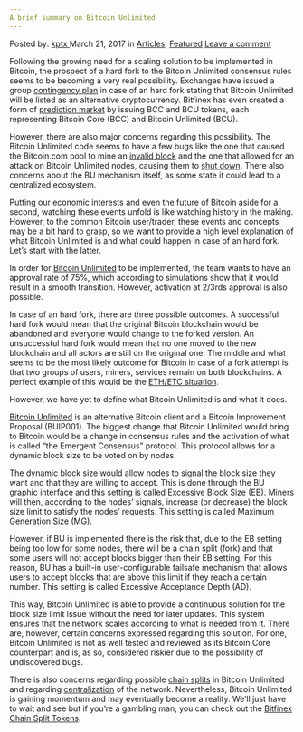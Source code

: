```yaml
---
A brief summary on Bitcoin Unlimited
---
```

<article class="post-listing post-18832 post type-post status-publish format-standard has-post-thumbnail hentry category-deepdot-news tag-bitcoin tag-summary tag-unlimited">
<div class="post-inner">
<p class="post-meta">
<span>Posted by: <a href="https://www.deepdotweb.com/author/kptx/" title="">kptx </a></span>
<span>March 21, 2017</span>
<span>in <a href="https://www.deepdotweb.com/category/articles/" rel="category tag">Articles</a>, <a href="https://www.deepdotweb.com/category/deepdot-news/" rel="category tag">Featured</a></span>
<span><a href="https://www.deepdotweb.com/2017/03/21/brief-summary-bitcoin-unlimited/#respond">Leave a comment</a></span>
</p>
<div class="clear"></div>
<div class="entry">
<p>Following the growing need for a scaling solution to be implemented in Bitcoin, the prospect of a hard fork to the Bitcoin Unlimited consensus rules seems to be becoming a very real possibility. Exchanges have issued a group <a href="http://www.coindesk.com/bitcoin-exchanges-unveil-emergency-hard-fork-contingency-plan/">contingency plan</a> in case of an hard fork stating that Bitcoin Unlimited will be listed as an alternative cryptocurrency. Bitfinex has even created a form of <a href="https://www.cryptocompare.com/coins/guides/chain-split-tokens-explained/">prediction market</a> by issuing BCC and BCU tokens, each representing Bitcoin Core (BCC) and Bitcoin Unlimited (BCU).</p>
<p>However, there are also major concerns regarding this possibility. The Bitcoin Unlimited code seems to have a few bugs like the one that caused the Bitcoin.com pool to mine an <a href="http://bitcoinist.com/bitcoin-unlimited-bug-miscounting-bytes/">invalid block</a> and the one that allowed for an attack on Bitcoin Unlimited nodes, causing them to <a href="https://www.cryptocoinsnews.com/bitcoin-core-developers-attack-bitcoin-unlimited/">shut down</a>. There also concerns about the BU mechanism itself, as some state it could lead to a centralized ecosystem.</p>
<p>Putting our economic interests and even the future of Bitcoin aside for a second, watching these events unfold is like watching history in the making. However, to the common Bitcoin user/trader, these events and concepts may be a bit hard to grasp, so we want to provide a high level explanation of what Bitcoin Unlimited is and what could happen in case of an hard fork. Let’s start with the latter.</p>
<p>In order for <a href="https://www.bitcoinunlimited.info/">Bitcoin Unlimited</a> to be implemented, the team wants to have an approval rate of 75%, which according to simulations show that it would result in a smooth transition. However, activation at 2/3rds approval is also possible.</p>
<p>In case of an hard fork, there are three possible outcomes. A successful hard fork would mean that the original Bitcoin blockchain would be abandoned and everyone would change to the forked version. An unsuccessful hard fork would mean that no one moved to the new blockchain and all actors are still on the original one. The middle and what seems to be the most likely outcome for Bitcoin in case of a fork attempt is that two groups of users, miners, services remain on both blockchains. A perfect example of this would be the <a href="https://www.cryptocompare.com/coins/guides/what-is-ethereum-classic/">ETH/ETC situation</a>.</p>
<p>However, we have yet to define what Bitcoin Unlimited is and what it does.</p>
<p><a href="https://www.bitcoinunlimited.info/">Bitcoin Unlimited</a> is an alternative Bitcoin client and a Bitcoin Improvement Proposal (BUIP001). The biggest change that Bitcoin Unlimited would bring to Bitcoin would be a change in consensus rules and the activation of what is called “the Emergent Consensus” protocol. This protocol allows for a dynamic block size to be voted on by nodes.</p>
<p>The dynamic block size would allow nodes to signal the block size they want and that they are willing to accept. This is done through the BU graphic interface and this setting is called Excessive Block Size (EB). Miners will then, according to the nodes’ signals, increase (or decrease) the block size limit to satisfy the nodes’ requests. This setting is called Maximum Generation Size (MG).</p>
<p>However, if BU is implemented there is the risk that, due to the EB setting being too low for some nodes, there will be a chain split (fork) and that some users will not accept blocks bigger than their EB setting. For this reason, BU has a built-in user-configurable failsafe mechanism that allows users to accept blocks that are above this limit if they reach a certain number. This setting is called Excessive Acceptance Depth (AD).</p>
<p>This way, Bitcoin Unlimited is able to provide a continuous solution for the block size limit issue without the need for later updates. This system ensures that the network scales according to what is needed from it. There are, however, certain concerns expressed regarding this solution. For one, Bitcoin Unlimited is not as well tested and reviewed as its Bitcoin Core counterpart and is, as so, considered riskier due to the possibility of undiscovered bugs.</p>
<p>There is also concerns regarding possible <a href="https://bitcoinmagazine.com/articles/how-bitcoin-unlimited-users-may-end-different-blockchains/">chain splits</a> in Bitcoin Unlimited and regarding <a href="https://blog.sia.tech/a-future-led-by-bitcoin-unlimited-is-a-centralized-future-e48ab52c817a#.ie7mqpcz1">centralization</a> of the network. Nevertheless, Bitcoin Unlimited is gaining momentum and may eventually become a reality. We’ll just have to wait and see but if you’re a gambling man, you can check out the <a href="https://www.bitfinex.com/posts/195">Bitfinex Chain Split Tokens</a>.</p>
</div>
<span style="display:none"><a href="https://www.deepdotweb.com/tag/bitcoin/" rel="tag">bitcoin</a> <a href="https://www.deepdotweb.com/tag/summary/" rel="tag">summary</a> <a href="https://www.deepdotweb.com/tag/unlimited/" rel="tag">unlimited</a></span> <span style="display:none" class="updated">2017-03-21</span>
<div style="display:none" class="vcard author" itemprop="author" itemscope itemtype="http://schema.org/Person"><strong class="fn" itemprop="name"><a href="https://www.deepdotweb.com/author/kptx/" title="Posts by kptx" rel="author">kptx</a></strong></div>
</div>
</article>

